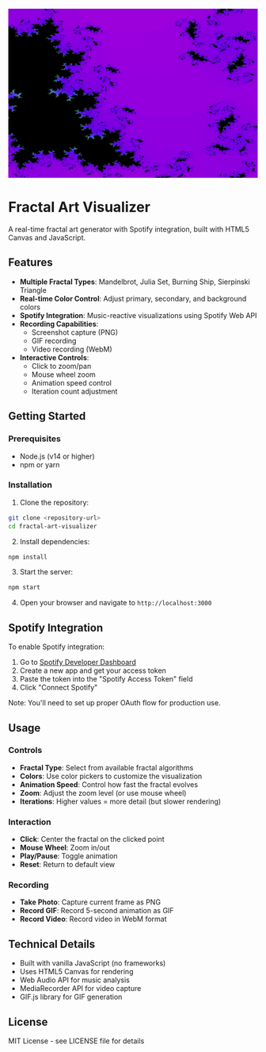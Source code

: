 ![Screenshot](ss.png)

# Fractal Art Visualizer

A real-time fractal art generator with Spotify integration, built with HTML5 Canvas and JavaScript.

## Features

- **Multiple Fractal Types**: Mandelbrot, Julia Set, Burning Ship, Sierpinski Triangle
- **Real-time Color Control**: Adjust primary, secondary, and background colors
- **Spotify Integration**: Music-reactive visualizations using Spotify Web API
- **Recording Capabilities**: 
  - Screenshot capture (PNG)
  - GIF recording
  - Video recording (WebM)
- **Interactive Controls**: 
  - Click to zoom/pan
  - Mouse wheel zoom
  - Animation speed control
  - Iteration count adjustment

## Getting Started

### Prerequisites

- Node.js (v14 or higher)
- npm or yarn

### Installation

1. Clone the repository:
```bash
git clone <repository-url>
cd fractal-art-visualizer
```

2. Install dependencies:
```bash
npm install
```

3. Start the server:
```bash
npm start
```

4. Open your browser and navigate to `http://localhost:3000`

## Spotify Integration

To enable Spotify integration:

1. Go to [Spotify Developer Dashboard](https://developer.spotify.com/dashboard)
2. Create a new app and get your access token
3. Paste the token into the "Spotify Access Token" field
4. Click "Connect Spotify"

Note: You'll need to set up proper OAuth flow for production use.

## Usage

### Controls

- **Fractal Type**: Select from available fractal algorithms
- **Colors**: Use color pickers to customize the visualization
- **Animation Speed**: Control how fast the fractal evolves
- **Zoom**: Adjust the zoom level (or use mouse wheel)
- **Iterations**: Higher values = more detail (but slower rendering)

### Interaction

- **Click**: Center the fractal on the clicked point
- **Mouse Wheel**: Zoom in/out
- **Play/Pause**: Toggle animation
- **Reset**: Return to default view

### Recording

- **Take Photo**: Capture current frame as PNG
- **Record GIF**: Record 5-second animation as GIF
- **Record Video**: Record video in WebM format

## Technical Details

- Built with vanilla JavaScript (no frameworks)
- Uses HTML5 Canvas for rendering
- Web Audio API for music analysis
- MediaRecorder API for video capture
- GIF.js library for GIF generation

## License

MIT License - see LICENSE file for details